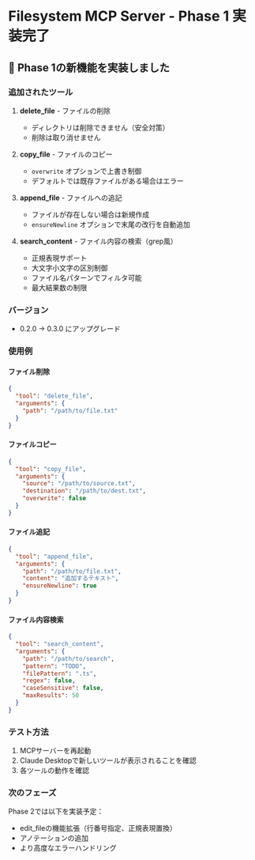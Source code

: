 # Filesystem MCP Server - Phase 1 実装完了

## 🎉 Phase 1の新機能を実装しました

### 追加されたツール

1. **delete_file** - ファイルの削除
   - ディレクトリは削除できません（安全対策）
   - 削除は取り消せません

2. **copy_file** - ファイルのコピー
   - `overwrite` オプションで上書き制御
   - デフォルトでは既存ファイルがある場合はエラー

3. **append_file** - ファイルへの追記
   - ファイルが存在しない場合は新規作成
   - `ensureNewline` オプションで末尾の改行を自動追加

4. **search_content** - ファイル内容の検索（grep風）
   - 正規表現サポート
   - 大文字小文字の区別制御
   - ファイル名パターンでフィルタ可能
   - 最大結果数の制限

### バージョン
- 0.2.0 → 0.3.0 にアップグレード

### 使用例

#### ファイル削除
```json
{
  "tool": "delete_file",
  "arguments": {
    "path": "/path/to/file.txt"
  }
}
```

#### ファイルコピー
```json
{
  "tool": "copy_file",
  "arguments": {
    "source": "/path/to/source.txt",
    "destination": "/path/to/dest.txt",
    "overwrite": false
  }
}
```

#### ファイル追記
```json
{
  "tool": "append_file",
  "arguments": {
    "path": "/path/to/file.txt",
    "content": "追加するテキスト",
    "ensureNewline": true
  }
}
```

#### ファイル内容検索
```json
{
  "tool": "search_content",
  "arguments": {
    "path": "/path/to/search",
    "pattern": "TODO",
    "filePattern": ".ts",
    "regex": false,
    "caseSensitive": false,
    "maxResults": 50
  }
}
```

### テスト方法

1. MCPサーバーを再起動
2. Claude Desktopで新しいツールが表示されることを確認
3. 各ツールの動作を確認

### 次のフェーズ

Phase 2では以下を実装予定：
- edit_fileの機能拡張（行番号指定、正規表現置換）
- アノテーションの追加
- より高度なエラーハンドリング
